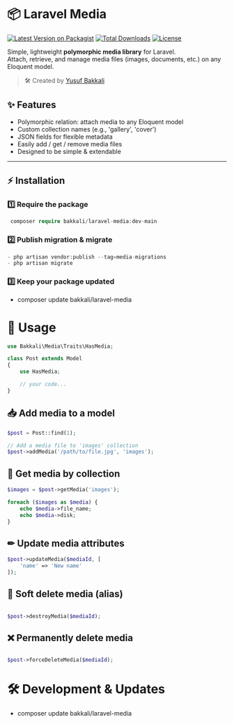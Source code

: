 # 📦 Laravel Media

[![Latest Version on Packagist](https://img.shields.io/packagist/v/bakkali/laravel-media.svg?style=flat-square)](https://packagist.org/packages/bakkali/laravel-media)
[![Total Downloads](https://img.shields.io/packagist/dt/bakkali/laravel-media.svg?style=flat-square)](https://packagist.org/packages/bakkali/laravel-media)
[![License](https://img.shields.io/packagist/l/bakkali/laravel-media.svg?style=flat-square)](https://packagist.org/packages/bakkali/laravel-media)

Simple, lightweight **polymorphic media library** for Laravel.  
Attach, retrieve, and manage media files (images, documents, etc.) on any Eloquent model.

> 🛠 Created by [Yusuf Bakkali](https://github.com/yusufbakkali12)

## ✨ Features

- Polymorphic relation: attach media to any Eloquent model
- Custom collection names (e.g., 'gallery', 'cover')
- JSON fields for flexible metadata
- Easily add / get / remove media files
- Designed to be simple & extendable

---

## ⚡ Installation


###  1️⃣ Require the package

```php
 composer require bakkali/laravel-media:dev-main
```

### 2️⃣ Publish migration & migrate

```php
- php artisan vendor:publish --tag=media-migrations
- php artisan migrate
```

### 3️⃣ Keep your package updated

- composer update bakkali/laravel-media


# 🧩 Usage

```php
use Bakkali\Media\Traits\HasMedia;

class Post extends Model
{
    use HasMedia;

    // your code...
}
```

## 📥 Add media to a model

```php
$post = Post::find(1);

// Add a media file to 'images' collection
$post->addMedia('/path/to/file.jpg', 'images');

```

## 📂 Get media by collection

```php
$images = $post->getMedia('images');

foreach ($images as $media) {
    echo $media->file_name;
    echo $media->disk;
}
```

## ✏ Update media attributes

```php
$post->updateMedia($mediaId, [
    'name' => 'New name'
]);
```

## 🧹 Soft delete media (alias)

```php

$post->destroyMedia($mediaId);

```

## ❌ Permanently delete media

```php

$post->forceDeleteMedia($mediaId);

```


# 🛠 Development & Updates

- composer update bakkali/laravel-media